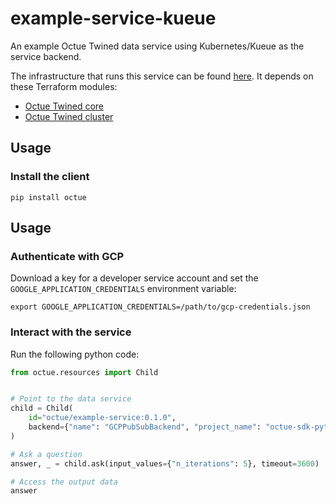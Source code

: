 # example-service-kueue

An example Octue Twined data service using Kubernetes/Kueue as the service backend.

The infrastructure that runs this service can be found [here](https://github.com/octue/twined-infrastructure). It
depends on these Terraform modules:

- [Octue Twined core](https://github.com/octue/terraform-octue-twined-core)
- [Octue Twined cluster](https://github.com/octue/terraform-octue-twined-cluster)

## Usage

### Install the client

```shell
pip install octue
```

## Usage

### Authenticate with GCP

Download a key for a developer service account and set the `GOOGLE_APPLICATION_CREDENTIALS` environment variable:

```shell
export GOOGLE_APPLICATION_CREDENTIALS=/path/to/gcp-credentials.json
```

### Interact with the service

Run the following python code:

```python
from octue.resources import Child


# Point to the data service
child = Child(
    id="octue/example-service:0.1.0",
    backend={"name": "GCPPubSubBackend", "project_name": "octue-sdk-python"},
)

# Ask a question
answer, _ = child.ask(input_values={"n_iterations": 5}, timeout=3600)

# Access the output data
answer
```
